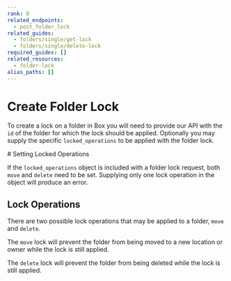 ```yaml
---
rank: 8
related_endpoints:
  - post_folder_lock
related_guides:
  - folders/single/get-lock
  - folders/single/delete-lock
required_guides: []
related_resources:
  - folder-lock
alias_paths: []
---
```


# Create Folder Lock

To create a lock on a folder in Box you will need to provide our API with the
`id` of the folder for which the lock should be applied. Optionally you may
supply the specific `locked_operations` to be applied with the folder lock.

<Samples id='post_folder_locks' />

<Message type='warning'>
  # Setting Locked Operations

  If the `locked_operations` object is included with a folder lock request,
  both `move` and `delete` need to be set. Supplying only one lock operation in
  the object will produce an error.
</Message>

## Lock Operations

There are two possible lock operations that may be applied to a folder, `move`
and `delete`.

The `move` lock will prevent the folder from being moved to a new location or
owner while the lock is still applied.

The `delete` lock will prevent the folder from being deleted while the lock is
still applied.